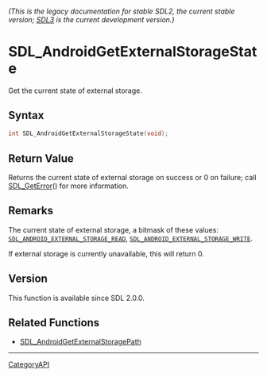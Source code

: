 ###### (This is the legacy documentation for stable SDL2, the current stable version; [SDL3](https://wiki.libsdl.org/SDL3/) is the current development version.)
# SDL_AndroidGetExternalStorageState

Get the current state of external storage.

## Syntax

```c
int SDL_AndroidGetExternalStorageState(void);

```

## Return Value

Returns the current state of external storage on success or 0 on failure;
call [SDL_GetError](SDL_GetError.md)() for more information.

## Remarks

The current state of external storage, a bitmask of these values:
[`SDL_ANDROID_EXTERNAL_STORAGE_READ`](SDL_ANDROID_EXTERNAL_STORAGE_READ),
[`SDL_ANDROID_EXTERNAL_STORAGE_WRITE`](SDL_ANDROID_EXTERNAL_STORAGE_WRITE).

If external storage is currently unavailable, this will return 0.

## Version

This function is available since SDL 2.0.0.

## Related Functions

* [SDL_AndroidGetExternalStoragePath](SDL_AndroidGetExternalStoragePath.md)

----
[CategoryAPI](CategoryAPI.md)
